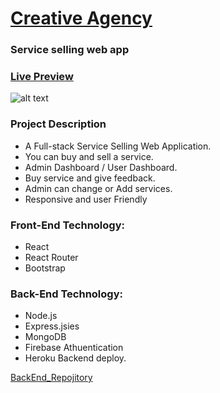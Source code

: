 
# [ Creative Agency ](https://creative-agency-8d8f6.web.app/)
 ### Service selling web app
 ### [Live Preview](https://creative-agency-8d8f6.web.app/ "Creative Agency web Application.")   


![alt text](https://i.ibb.co/gjCpvyd/Creative-agency2.png)

### Project Description
*	A Full-stack Service Selling Web Application.
*	You can buy and sell a service.
*	Admin Dashboard / User Dashboard.
*	Buy service and give feedback.
*	Admin can change or Add services.
*	Responsive and user Friendly


### __Front-End Technology__:
*	React
* React Router
* Bootstrap

### __Back-End Technology:__ 
*	Node.js
* Express.jsies 
* MongoDB
* Firebase Athuentication
* Heroku Backend deploy.

[BackEnd_Repojitory](https://github.com/mamunur13525/creative-agency-server "Creative Agency web Application.")  
